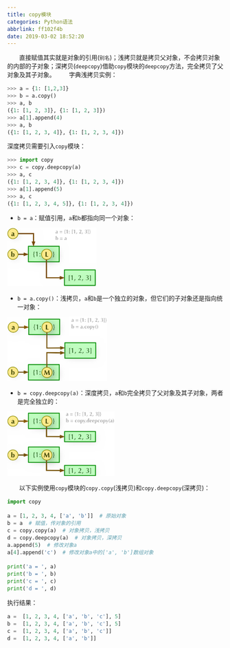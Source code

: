 ```yaml
---
title: copy模块
categories: Python语法
abbrlink: ff102f4b
date: 2019-03-02 18:52:20
---
```

&emsp;&emsp;直接赋值其实就是对象的引用(`别名`)；浅拷贝就是拷贝父对象，不会拷贝对象的内部的子对象；深拷贝(`deepcopy`)借助`copy`模块的`deepcopy`方法，完全拷贝了父对象及其子对象。<!--more-->
&emsp;&emsp;字典浅拷贝实例：

``` python
>>> a = {1: [1,2,3]}
>>> b = a.copy()
>>> a, b
({1: [1, 2, 3]}, {1: [1, 2, 3]})
>>> a[1].append(4)
>>> a, b
({1: [1, 2, 3, 4]}, {1: [1, 2, 3, 4]})
```

深度拷贝需要引入`copy`模块：

``` python
>>> import copy
>>> c = copy.deepcopy(a)
>>> a, c
({1: [1, 2, 3, 4]}, {1: [1, 2, 3, 4]})
>>> a[1].append(5)
>>> a, c
({1: [1, 2, 3, 4, 5]}, {1: [1, 2, 3, 4]})
```

- `b = a`：赋值引用，`a`和`b`都指向同一个对象：

<img src="./copy模块/1.png" height="136" width="208">

- `b = a.copy()`：浅拷贝，`a`和`b`是一个独立的对象，但它们的子对象还是指向统一对象：

<img src="./copy模块/2.png" height="149" width="233">

- `b = copy.deepcopy(a)`：深度拷贝，`a`和`b`完全拷贝了父对象及其子对象，两者是完全独立的：

<img src="./copy模块/3.png" height="150" width="250">

&emsp;&emsp;以下实例使用`copy`模块的`copy.copy`(浅拷贝)和`copy.deepcopy`(深拷贝)：

``` python
import copy
​
a = [1, 2, 3, 4, ['a', 'b']]  # 原始对象
b = a  # 赋值，传对象的引用
c = copy.copy(a)  # 对象拷贝，浅拷贝
d = copy.deepcopy(a)  # 对象拷贝，深拷贝
a.append(5)  # 修改对象a
a[4].append('c')  # 修改对象a中的['a', 'b']数组对象

print('a = ', a)
print('b = ', b)
print('c = ', c)
print('d = ', d)
```

执行结果：

``` python
a =  [1, 2, 3, 4, ['a', 'b', 'c'], 5]
b =  [1, 2, 3, 4, ['a', 'b', 'c'], 5]
c =  [1, 2, 3, 4, ['a', 'b', 'c']]
d =  [1, 2, 3, 4, ['a', 'b']]
```
